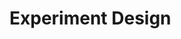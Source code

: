 
# Experiment Design

<!DOCTYPE html>
<html>
<head>
<meta charset="UTF-8">
<meta name="viewport" content="width=device-width, initial-scale=1.0">
<meta http-equiv="X-UA-Compatible" content="ie=edge">
<title>Markmap</title>
<style>
* {
  margin: 0;
  padding: 0;
}
#mindmap {
  display: block;
  width: 100vw;
  height: 100vh;
}
</style>
<link rel="stylesheet" href="https://cdn.jsdelivr.net/npm/markmap-toolbar@0.16.0/dist/style.css">
</head>
<body>
<svg id="mindmap"></svg>
<script src="https://cdn.jsdelivr.net/npm/d3@7.8.5/dist/d3.min.js"></script><script src="https://cdn.jsdelivr.net/npm/markmap-view@0.16.0/dist/browser/index.js"></script><script src="https://cdn.jsdelivr.net/npm/markmap-toolbar@0.16.0/dist/index.js"></script><script>(()=>{setTimeout(()=>{const{markmap:H,mm:ae}=window,W=new H.Toolbar;W.attach(ae);const we=W.render();we.setAttribute("style","position:absolute;bottom:20px;right:20px"),document.body.append(we)})})()</script><script>((o,T,c,r)=>{const g=o();window.mm=g.Markmap.create("svg#mindmap",(T||g.deriveOptions)(r),c)})(()=>window.markmap,null,{"content":"Experimentdesign-Flussdiagramm","children":[{"content":"Teilnehmer rekrutieren","children":[{"content":"Einfaches Formular auf dem Tablet","children":[{"content":"Name","children":[],"payload":{"lines":"4,5"}},{"content":"Hauptfach","children":[{"content":"Nur Nicht-IT-Hauptfächer oder IT-Hauptfächer zu einem späteren Zeitpunkt","children":[],"payload":{"lines":"6,7"}}],"payload":{"lines":"5,6"}},{"content":"Studienjahre","children":[],"payload":{"lines":"7,8"}},{"content":"Kontakt-E-Mail","children":[],"payload":{"lines":"8,9"}}],"payload":{"lines":"3,4"}},{"content":"Kurzes Ad-hoc-Interview","children":[{"content":"Vorherige Erfahrung mit ChatGPT?","children":[],"payload":{"lines":"10,11"}},{"content":"Meinungen über KI","children":[],"payload":{"lines":"11,12"}}],"payload":{"lines":"9,10"}}],"payload":{"lines":"2,3"}},{"content":"Raum in der Universität organisieren","children":[{"content":"Lernraum? TV vorhanden, um aufzuzeichnen","children":[],"payload":{"lines":"13,14"}}],"payload":{"lines":"12,13"}},{"content":"Teilnehmer*innen per E-Mail mit Datum und Raum benachrichtigen","children":[{"content":"Umgang mit Nichterscheinen?","children":[],"payload":{"lines":"15,16"}}],"payload":{"lines":"14,15"}},{"content":"Experiment","children":[{"content":"Laptop mit vorinstallierter Umgebung bereitstellen","children":[],"payload":{"lines":"17,18"}},{"content":"Ein Tutorial vorbereiten und geben","children":[],"payload":{"lines":"18,19"}},{"content":"Aufgabenbearbeitung nur mit ChatGPT und Tutorial","children":[{"content":"Diskussion und Reflexion nach 45 Minuten","children":[],"payload":{"lines":"20,21"}}],"payload":{"lines":"19,20"}}],"payload":{"lines":"16,17"}}],"payload":{"lines":"0,1"}},null)</script>
</body>
</html>
